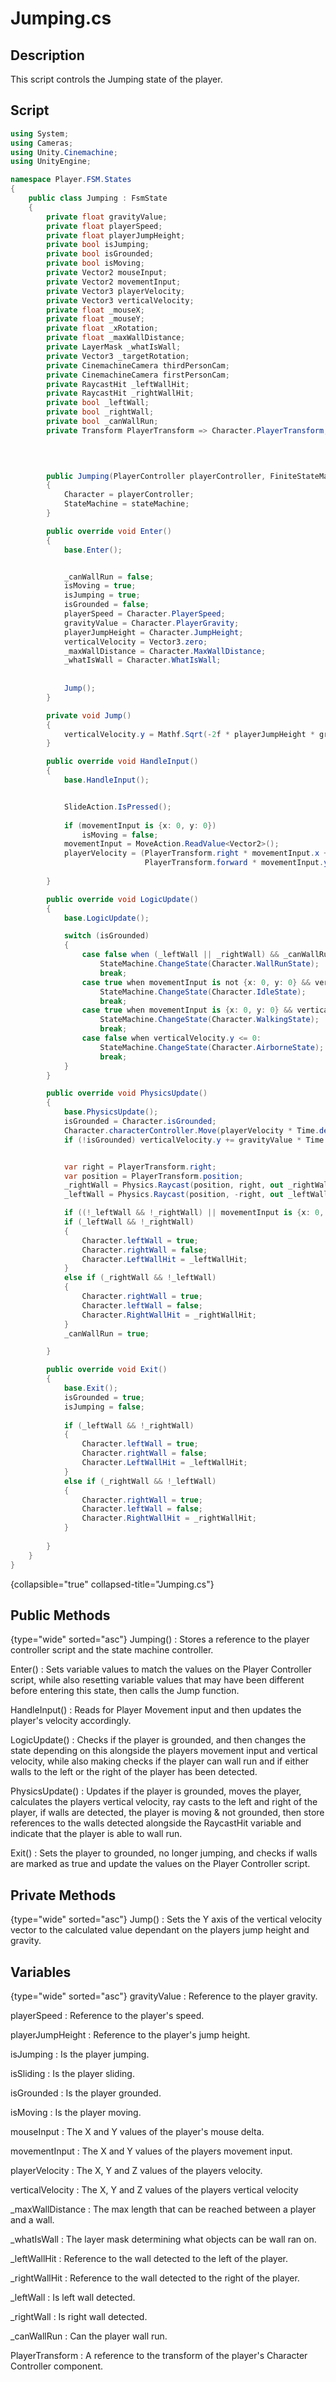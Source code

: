 # Jumping.cs

## Description
This script controls the Jumping state of the player.

## Script
```C#
using System;
using Cameras;
using Unity.Cinemachine;
using UnityEngine;

namespace Player.FSM.States
{
    public class Jumping : FsmState
    {
        private float gravityValue;
        private float playerSpeed;
        private float playerJumpHeight;
        private bool isJumping;
        private bool isGrounded;
        private bool isMoving;
        private Vector2 mouseInput;
        private Vector2 movementInput;
        private Vector3 playerVelocity;
        private Vector3 verticalVelocity;
        private float _mouseX;
        private float _mouseY;
        private float _xRotation;
        private float _maxWallDistance;
        private LayerMask _whatIsWall;
        private Vector3 _targetRotation;
        private CinemachineCamera thirdPersonCam;
        private CinemachineCamera firstPersonCam;
        private RaycastHit _leftWallHit;
        private RaycastHit _rightWallHit;
        private bool _leftWall;
        private bool _rightWall;
        private bool _canWallRun;
        private Transform PlayerTransform => Character.PlayerTransform;


        
        
        public Jumping(PlayerController playerController, FiniteStateMachine stateMachine) : base(stateMachine, playerController)
        {
            Character = playerController;
            StateMachine = stateMachine;
        }

        public override void Enter()
        {
            base.Enter();


            _canWallRun = false;
            isMoving = true;
            isJumping = true;
            isGrounded = false;
            playerSpeed = Character.PlayerSpeed;
            gravityValue = Character.PlayerGravity;
            playerJumpHeight = Character.JumpHeight;
            verticalVelocity = Vector3.zero;
            _maxWallDistance = Character.MaxWallDistance;
            _whatIsWall = Character.WhatIsWall;
            
            
            Jump();
        }

        private void Jump()
        {
            verticalVelocity.y = Mathf.Sqrt(-2f * playerJumpHeight * gravityValue);
        }

        public override void HandleInput()
        {
            base.HandleInput();


            SlideAction.IsPressed();
            
            if (movementInput is {x: 0, y: 0})
                isMoving = false;
            movementInput = MoveAction.ReadValue<Vector2>();
            playerVelocity = (PlayerTransform.right * movementInput.x +
                              PlayerTransform.forward * movementInput.y) * playerSpeed;
            
        }

        public override void LogicUpdate()
        {
            base.LogicUpdate();

            switch (isGrounded)
            {
                case false when (_leftWall || _rightWall) && _canWallRun:
                    StateMachine.ChangeState(Character.WallRunState);
                    break;
                case true when movementInput is not {x: 0, y: 0} && verticalVelocity.y < 0:
                    StateMachine.ChangeState(Character.IdleState);
                    break;
                case true when movementInput is {x: 0, y: 0} && verticalVelocity.y < 0:
                    StateMachine.ChangeState(Character.WalkingState);
                    break; 
                case false when verticalVelocity.y <= 0:
                    StateMachine.ChangeState(Character.AirborneState);
                    break;
            }
        }

        public override void PhysicsUpdate()
        {
            base.PhysicsUpdate();
            isGrounded = Character.isGrounded;
            Character.characterController.Move(playerVelocity * Time.deltaTime + verticalVelocity * Time.deltaTime);
            if (!isGrounded) verticalVelocity.y += gravityValue * Time.deltaTime;


            var right = PlayerTransform.right;
            var position = PlayerTransform.position;
            _rightWall = Physics.Raycast(position, right, out _rightWallHit, _maxWallDistance, _whatIsWall);
            _leftWall = Physics.Raycast(position, -right, out _leftWallHit, _maxWallDistance, _whatIsWall);

            if ((!_leftWall && !_rightWall) || movementInput is {x: 0, y: 0} || isGrounded) return;
            if (_leftWall && !_rightWall)
            {
                Character.leftWall = true;
                Character.rightWall = false;
                Character.LeftWallHit = _leftWallHit;
            }
            else if (_rightWall && !_leftWall)
            {
                Character.rightWall = true;
                Character.leftWall = false;
                Character.RightWallHit = _rightWallHit;
            }
            _canWallRun = true;

        }

        public override void Exit()
        {
            base.Exit();
            isGrounded = true;
            isJumping = false;
            
            if (_leftWall && !_rightWall)
            {
                Character.leftWall = true;
                Character.rightWall = false;
                Character.LeftWallHit = _leftWallHit;
            }
            else if (_rightWall && !_leftWall)
            {
                Character.rightWall = true;
                Character.leftWall = false;
                Character.RightWallHit = _rightWallHit;
            }
            
        }
    }
}
```
{collapsible="true" collapsed-title="Jumping.cs"}

## Public Methods
{type="wide" sorted="asc"}
Jumping()
: Stores a reference to the player controller script and the state machine controller.

Enter()
: Sets variable values to match the values on the Player Controller script, while also resetting variable values that may have been different before entering this state,
then calls the Jump function.

HandleInput()
: Reads for Player Movement input and then updates the player's velocity accordingly.

LogicUpdate()
: Checks if the player is grounded, and then changes the state depending on this alongside the players movement input and vertical velocity,
while also making checks if the player can wall run and if either walls to the left or the right of the player has been detected.

PhysicsUpdate()
: Updates if the player is grounded, moves the player, calculates the players vertical velocity, ray casts to the left and right
of the player, if walls are detected, the player is moving & not grounded, then store references to the walls detected alongside the
RaycastHit variable and indicate that the player is able to wall run.

Exit()
: Sets the player to grounded, no longer jumping, and checks if walls are marked as true and update the values on the Player Controller script.

## Private Methods
{type="wide" sorted="asc"}
Jump()
: Sets the Y axis of the vertical velocity vector to the calculated value dependant on the players jump height and gravity.

## Variables

{type="wide" sorted="asc"}
gravityValue
: Reference to the player gravity.

playerSpeed
: Reference to the player's speed.

playerJumpHeight
: Reference to the player's jump height.

isJumping
: Is the player jumping.

isSliding
: Is the player sliding.

isGrounded
: Is the player grounded.

isMoving
: Is the player moving.

mouseInput
: The X and Y values of the player's mouse delta.

movementInput
: The X and Y values of the players movement input.

playerVelocity
: The X, Y and Z values of the players velocity.

verticalVelocity
: The X, Y and Z values of the players vertical velocity

_maxWallDistance
: The max length that can be reached between a player and a wall.

_whatIsWall
: The layer mask determining what objects can be wall ran on.

_leftWallHit
: Reference to the wall detected to the left of the player.

_rightWallHit
: Reference to the wall detected to the right of the player.

_leftWall
: Is left wall detected.

_rightWall
: Is right wall detected.

_canWallRun
: Can the player wall run.

PlayerTransform
: A reference to the transform of the player's Character Controller component.
